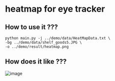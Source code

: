 # heatmap for eye tracker

## How to use it ???
    python main.py -j ../demo/data/HeatMapData.txt \
    -bg ../demo/data/shelf_goods5.JPG \
    -o ../demo/result/heatmap.png

## How does it like ???
![image]()
